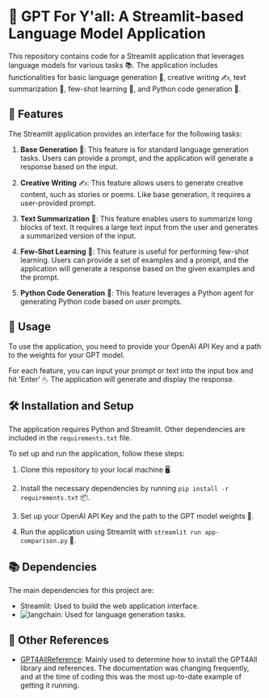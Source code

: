 # 🤖 GPT For Y'all: A Streamlit-based Language Model Application 

This repository contains code for a Streamlit application that leverages language models for various tasks 📚. The application includes functionalities for basic language generation 💬, creative writing ✍, text summarization 📝, few-shot learning 🎯, and Python code generation 🐍.

## 🌟 Features

The Streamlit application provides an interface for the following tasks:

1. **Base Generation** 💬: This feature is for standard language generation tasks. Users can provide a prompt, and the application will generate a response based on the input.

2. **Creative Writing** ✍: This feature allows users to generate creative content, such as stories or poems. Like base generation, it requires a user-provided prompt.

3. **Text Summarization** 📝: This feature enables users to summarize long blocks of text. It requires a large text input from the user and generates a summarized version of the input.

4. **Few-Shot Learning** 🎯: This feature is useful for performing few-shot learning. Users can provide a set of examples and a prompt, and the application will generate a response based on the given examples and the prompt.

5. **Python Code Generation** 🐍: This feature leverages a Python agent for generating Python code based on user prompts.

## 📖 Usage

To use the application, you need to provide your OpenAI API Key and a path to the weights for your GPT model.

For each feature, you can input your prompt or text into the input box and hit 'Enter' 🖱. The application will generate and display the response.

## 🛠 Installation and Setup

The application requires Python and Streamlit. Other dependencies are included in the `requirements.txt` file.

To set up and run the application, follow these steps:

1. Clone this repository to your local machine 🖥.

2. Install the necessary dependencies by running `pip install -r requirements.txt` 📦.

3. Set up your OpenAI API Key and the path to the GPT model weights 🔑.

4. Run the application using Streamlit with `streamlit run app-comparison.py` 🚀.

## 📚 Dependencies

The main dependencies for this project are:

- Streamlit: Used to build the web application interface.
- ![langchain]([https://github.com/your-user/langchain](https://github.com/hwchase17/langchain.git)): Used for language generation tasks.

## 🔗 Other References

- [GPT4AllReference](https://github.com/nomic-ai/gpt4all/tree/main): Mainly used to determine how to install the GPT4All library and references. The documentation was changing frequently, and at the time of coding this was the most up-to-date example of getting it running.
